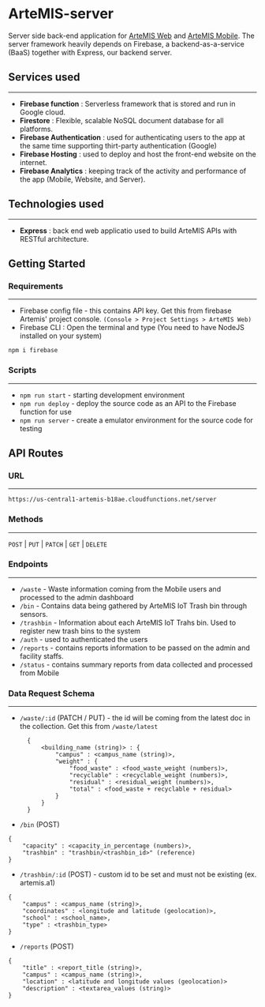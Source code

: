# ArteMIS-server
Server side back-end application for [ArteMIS Web](https://github.com/SchadenKai/ArteMIS-Waste-Management-System) and [ArteMIS Mobile](https://github.com/SchadenKai/ArteMIS-Mobile). The server framework heavily depends on Firebase, a backend-as-a-service (BaaS) together with Express, our backend server.

## Services used
----
- **Firebase function** : Serverless framework that is stored and run in Google cloud.
- **Firestore** : Flexible, scalable NoSQL document database for all platforms. 
- **Firebase Authentication** : used for authenticating users to the app at the same time supporting thirt-party authentication (Google)
- **Firebase Hosting** : used to deploy and host the front-end website on the internet.
- **Firebase Analytics** : keeping track of the activity and performance of the app (Mobile, Website, and Server).

## Technologies used
---
- **Express** : back end web applicatio used to build ArteMIS APIs with RESTful architecture. 

## Getting Started
### Requirements
---
  - Firebase config file - this contains API key. Get this from firebase Artemis' project console. `(Console > Project Settings > ArteMIS Web)`
  - Firebase CLI : Open the terminal and type (You need to have NodeJS installed on your system)
 ```
 npm i firebase
 ```

### Scripts
---
- `npm run start` - starting development environment 
- `npm run deploy` - deploy the source code as an API to the Firebase function for use 
- `npm run server` - create a emulator environment for the source code for testing

## API Routes
### URL
---
```
https://us-central1-artemis-b18ae.cloudfunctions.net/server
```
### Methods
---
`POST` | `PUT` | `PATCH` | `GET` | `DELETE`

### Endpoints
---
- `/waste` - Waste information coming from the Mobile users and processed to the admin dashboard
- `/bin` - Contains data being gathered by ArteMIS IoT Trash bin through sensors. 
- `/trashbin` - Information about each ArteMIS IoT Trahs bin. Used to register new trash bins to the system
- `/auth` - used to authenticated the users 
- `/reports` - contains reports information to be passed on the admin and facility staffs. 
- `/status` - contains summary reports from data collected and processed from Mobile 

### Data Request Schema 
---
- `/waste/:id` (PATCH / PUT) - the id will be coming from the latest doc in the collection. Get this from `/waste/latest`
  ```
    {
        <building_name (string)> : {
            "campus" : <campus_name (string)>,
            "weight" : {
                "food_waste" : <food_waste_weight (numbers)>,
                "recyclable" : <recyclable_weight (numbers)>,
                "residual" : <residual_weight (numbers)>,
                "total" : <food_waste + recyclable + residual>
            }
        }
    }
  ```
- `/bin` (POST)
```
{
    "capacity" : <capacity_in_percentage (numbers)>,
    "trashbin" : "trashbin/<trashbin_id>" (reference)
}
```
- `/trashbin/:id` (POST) - custom id to be set and must not be existing (ex. artemis.a1)
```
{
    "campus" : <campus_name (string)>,
    "coordinates" : <longitude and latitude (geolocation)>,
    "school" : <school_name>,
    "type" : <trashbin_type>
}
```
- `/reports` (POST)
```
{
    "title" : <report_title (string)>,
    "campus" : <campus_name (string)>,
    "location" : <latitude and longitude values (geolocation)>
    "description" : <textarea_values (string)>
}
```